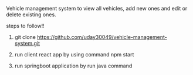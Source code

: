 Vehicle management system to view all vehicles, add new ones and edit or delete existing ones.

steps to follow!!

1. git clone https://github.com/uday30049/vehicle-management-system.git

2. run client react app by using command npm start

3. run springboot application by run java command 



